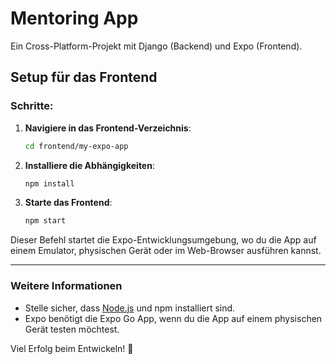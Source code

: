 # Mentoring App

Ein Cross-Platform-Projekt mit Django (Backend) und Expo (Frontend).

## Setup für das Frontend

### Schritte:

1. **Navigiere in das Frontend-Verzeichnis**:
   ```bash
   cd frontend/my-expo-app
   ```

2. **Installiere die Abhängigkeiten**:
   ```bash
   npm install
   ```

3. **Starte das Frontend**:
   ```bash
   npm start
   ```

Dieser Befehl startet die Expo-Entwicklungsumgebung, wo du die App auf einem Emulator, physischen Gerät oder im Web-Browser ausführen kannst.

---

### Weitere Informationen

- Stelle sicher, dass [Node.js](https://nodejs.org/) und npm installiert sind.
- Expo benötigt die Expo Go App, wenn du die App auf einem physischen Gerät testen möchtest.

Viel Erfolg beim Entwickeln! 🚀
